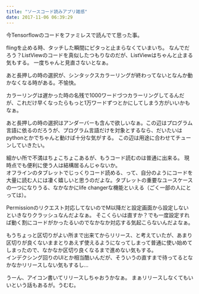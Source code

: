 ```yaml
---
title: "ソースコード読みアプリ雑感"
date: 2017-11-06 06:39:29
---
```


今Tensorflowのコードをファミレスで読んでて思った事。

flingを止める時、タッチした瞬間にピタっと止まらなくていまいち。
なんでだろう？ListViewのコードを真似したつもりなのだが、ListViewはちゃんと止まる気もする。
一度ちゃんと見直さないとなぁ。

あと長押しの時の選択が、シンタックスカラーリングが終わってないとなんか動かなくなる時がある。不愉快。

カラーリングは遅かった時の名残で1000ワードづつカラーリングしてるんだが、これだけ早くなったらもっと1万ワードずつとかにしてしまう方がいいかもなぁ。

あと長押しの時の選択はアンダーバーも含んで欲しいなぁ。この辺はプログラム言語に依るのだろうが、プログラム言語だけを対象とするなら、だいたいはpythonとかでちゃんと動けば十分な気がする。
この辺は用途に合わせてチューンしていきたい。

細かい所で不満はちょこちょこあるが、もうコード読むのは普通に出来る。
現時点でも便利に使う人は結構居るんじゃないか。  
オフラインのタブレットでじっくりコード読める、って、自分のようにコードを大量に読む人には凄く嬉しいと思うのだよな。タブレットの重要なユースケースの一つになりうる、なかなかにlife changerな機能といえる（ごく一部の人にとっては）。

Permissionのリクエスト対応してないのでM以降だと設定画面から設定しないといきなりクラッシュなんだよなぁ。
そこくらいは直すか？でも一度設定すれば動く割にコードがかったるいのでなかなか対応する気起こらないんだよなぁ。

もうちょっと区切りがよい所まで出来てからリリース、と考えていたが、あまり区切りが良くないままとりあえず使えるようになってしまって普通に使い始めてしまったので、なかなか区切り良くなるまで進めない気もする。  
インデクシング回りのUIとか相当酷いんだが、そういうの直すまで待ってるとなかなかリリースしない気もするし…

うーん、アイコン書いてリリースしちゃおうかなぁ。
まぁリリースしなくてもいいという話もあるが。うむむ。
